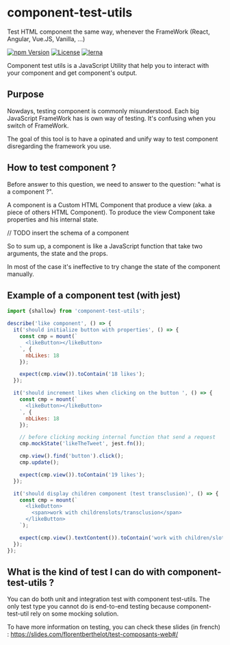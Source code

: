 # component-test-utils
Test HTML component the same way, whenever the FrameWork (React, Angular, Vue.JS, Vanilla, ...)

[![npm Version](https://img.shields.io/npm/v/component-test-utils.svg)](https://www.npmjs.com/package/component-test-utils)
[![License](https://img.shields.io/npm/l/component-test-utils.svg)](https://www.npmjs.com/package/component-test-utils)
[![lerna](https://img.shields.io/badge/maintained%20with-lerna-cc00ff.svg)](https://lernajs.io/)

Component test utils is a JavaScript Utility that help you to interact with your component and get component's output.

## Purpose

Nowdays, testing component is commonly misunderstood.
Each big JavaScript FrameWork has is own way of testing.
It\'s confusing when you switch of FrameWork.

The goal of this tool is to have a opinated and unify way to test component disregarding the framework you use.

## How to test component ?

Before answer to this question, we need to answer to the question: "what is a component ?".

A component is a Custom HTML Component that produce a view (aka. a piece of others HTML Component).
To produce the view Component take properties and his internal state.

// TODO insert the schema of a component

So to sum up, a component is like a JavaScript function that take two arguments, the state and the props.

In most of the case it's ineffective to try change the state of the component manually.

## Example of a component test (with jest)

```javascript
import {shallow} from 'component-test-utils';

describe('like component', () => {
  it('should initialize button with properties', () => {
    const cmp = mount(`
      <likeButton></likeButton>
    `, {
      nbLikes: 18
    });

    expect(cmp.view()).toContain('18 likes');
  });

  it('should increment likes when clicking on the button ', () => {
    const cmp = mount(`
      <likeButton></likeButton>
    `, {
      nbLikes: 18
    });

    // before clicking mocking internal function that send a request
    cmp.mockState('likeTheTweet', jest.fn());

    cmp.view().find('button').click();
    cmp.update();

    expect(cmp.view()).toContain('19 likes');
  });

  it('should display children component (test transclusion)', () => {
    const cmp = mount(`
      <likeButton>
        <span>work with childrenslots/transclusion</span>
      </likeButton>
    `);

    expect(cmp.view().textContent()).toContain('work with children/slots/transclusion');
  });
});
```

## What is the kind of test I can do with component-test-utils ?

You can do both unit and integration test with component test-utils.
The only test type you cannot do is end-to-end testing because component-test-util rely on some mocking solution.

To have more information on testing, you can check these slides (in french) : https://slides.com/florentberthelot/test-composants-web#/
